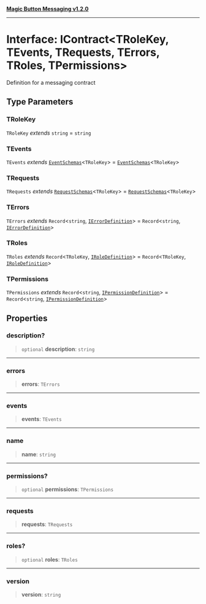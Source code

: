 [**Magic Button Messaging v1.2.0**](../README.md)

***

# Interface: IContract\<TRoleKey, TEvents, TRequests, TErrors, TRoles, TPermissions\>

Definition for a messaging contract

## Type Parameters

### TRoleKey

`TRoleKey` *extends* `string` = `string`

### TEvents

`TEvents` *extends* [`EventSchemas`](../type-aliases/EventSchemas.md)\<`TRoleKey`\> = [`EventSchemas`](../type-aliases/EventSchemas.md)\<`TRoleKey`\>

### TRequests

`TRequests` *extends* [`RequestSchemas`](../type-aliases/RequestSchemas.md)\<`TRoleKey`\> = [`RequestSchemas`](../type-aliases/RequestSchemas.md)\<`TRoleKey`\>

### TErrors

`TErrors` *extends* `Record`\<`string`, [`IErrorDefinition`](IErrorDefinition.md)\> = `Record`\<`string`, [`IErrorDefinition`](IErrorDefinition.md)\>

### TRoles

`TRoles` *extends* `Record`\<`TRoleKey`, [`IRoleDefinition`](IRoleDefinition.md)\> = `Record`\<`TRoleKey`, [`IRoleDefinition`](IRoleDefinition.md)\>

### TPermissions

`TPermissions` *extends* `Record`\<`string`, [`IPermissionDefinition`](IPermissionDefinition.md)\> = `Record`\<`string`, [`IPermissionDefinition`](IPermissionDefinition.md)\>

## Properties

### description?

> `optional` **description**: `string`

***

### errors

> **errors**: `TErrors`

***

### events

> **events**: `TEvents`

***

### name

> **name**: `string`

***

### permissions?

> `optional` **permissions**: `TPermissions`

***

### requests

> **requests**: `TRequests`

***

### roles?

> `optional` **roles**: `TRoles`

***

### version

> **version**: `string`
